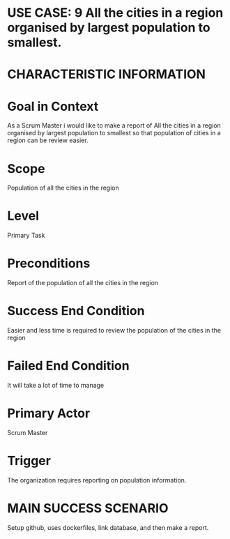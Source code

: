 # USE CASE: 9 All the cities in a region organised by largest population to smallest.

# CHARACTERISTIC INFORMATION

# Goal in Context
As a Scrum Master i would like to make a report of All the cities in a region organised by largest population to smallest so that population of cities in a region can be review easier.

# Scope
Population of all the cities in the region

# Level
Primary Task

# Preconditions
Report of the population of all the cities in the region

# Success End Condition
Easier and less time is required to review the population of the cities in the region

# Failed End Condition
It will take a lot of time to manage

# Primary Actor
Scrum Master

# Trigger
The organization requires reporting on population information.

# MAIN SUCCESS SCENARIO
Setup github, uses dockerfiles, link database, and then make a report.

